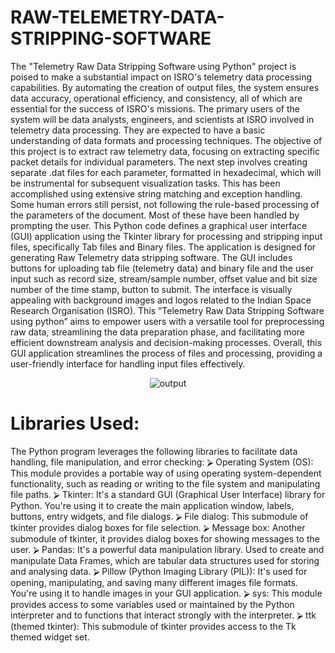 # RAW-TELEMETRY-DATA-STRIPPING-SOFTWARE
 The "Telemetry Raw Data Stripping Software using Python" project is poised to make a substantial impact on ISRO's telemetry data processing capabilities. By automating the creation of output files, the system ensures data accuracy, operational efficiency, and consistency, all of which are essential for the success of ISRO's missions. 
The primary users of the system will be data analysts, engineers, and scientists at ISRO involved in telemetry data processing. They are expected to have a basic understanding of data formats and processing techniques. The objective of this project is to extract raw telemetry data, focusing on extracting specific packet details for individual parameters. The next step involves creating separate .dat files for each parameter, formatted in hexadecimal, which will be instrumental for subsequent visualization tasks.
This has been accomplished using extensive string matching and exception handling. Some human errors still persist, not following the rule-based processing of the parameters of the document. Most of these have been handled by prompting the user.
This Python code defines a graphical user interface (GUI) application using the Tkinter library for processing and stripping input files, specifically Tab files and Binary files. The application is designed for generating Raw Telemetry data stripping software.
The GUI includes buttons for uploading tab file (telemetry data) and binary file and the user input such as record size, stream/sample number, offset value and bit size number of the time stamp, button to submit. The interface is visually appealing with background images and logos related to the Indian Space Research Organisation (ISRO).
This “Telemetry Raw Data Stripping Software using python” aims to empower users with a versatile tool for preprocessing raw data, streamlining the data preparation phase, and facilitating more efficient downstream analysis and decision-making processes.
Overall, this GUI application streamlines the process of files and processing, providing a user-friendly interface for handling input files effectively.

<div align="center">
  <img src="https://github.com/user-attachments/assets/63c9b972-4314-4abf-8e52-e49274e9d6d5" alt="output">
</div>

# Libraries Used:
The Python program leverages the following libraries to facilitate data handling, file manipulation, and error checking:
⮚	Operating System (OS): This module provides a portable way of using operating system-dependent functionality, such as reading or writing to the file system and manipulating file paths.
⮚	Tkinter: It's a standard GUI (Graphical User Interface) library for Python. You're using it to create the main application window, labels, buttons, entry widgets, and file dialogs.
⮚	File dialog: This submodule of tkinter provides dialog boxes for file selection.
⮚	Message box: Another submodule of tkinter, it provides dialog boxes for showing messages to the user.
⮚	Pandas: It's a powerful data manipulation library. Used to create and manipulate Data Frames, which are tabular data structures used for storing and analysing data.
⮚	Pillow (Python Imaging Library (PIL)): It's used for opening, manipulating, and saving many different images file formats. You're using it to handle images in your GUI application.
⮚	sys: This module provides access to some variables used or maintained by the Python interpreter and to functions that interact strongly with the interpreter.
⮚	ttk (themed tkinter): This submodule of tkinter provides access to the Tk themed widget set.
